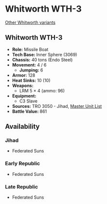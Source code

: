 # Whitworth WTH-3

[Other Whitworth variants](../whitworth.md)

## Whitworth WTH-3
- **Role:** Missile Boat
- **Tech Base:** Inner Sphere (3069)
- **Chassis:** 40 tons (Endo Steel)
- **Movement:** 4 / 6
  - **Jumping:** 6
- **Armor:** 128
- **Heat Sinks:** 10 (10)
- **Weapons:**
  - LRM 5 × 4 (ammo: 96)
- **Equipment:**
  - C3 Slave
- **Sources:** TRO 3050 - Jihad, [Master Unit List](http://masterunitlist.info/Unit/Details/3543/whitworth-wth-3)
- **Battle Value:** 861

## Availability

### Jihad
- Federated Suns

### Early Republic
- Federated Suns

### Late Republic
- Federated Suns

